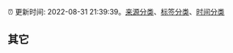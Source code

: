 :alarm_clock: 更新时间: 2022-08-31 21:39:39。[来源分类](../README.md)、[标签分类](../TAGS.md)、[时间分类](../TIMELINE.md)

## 其它



